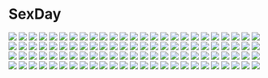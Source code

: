 # SexDay
![](https://konachan.com/image/708cb877670d139eb57dfbfca498e128/Konachan.com%20-%2010036%20bunnygirl%20christmas%20hat%20santa_costume%20santa_hat%20suzumiya_haruhi%20suzumiya_haruhi_no_yuutsu%20winter.jpg)
![](https://konachan.com/image/a8ad65fdc1755531e99fc94cb7468169/Konachan.com%20-%2046045%20breasts%20cleavage%20goshiki_suzu%20headphones%20long_hair%20monochrome.jpg)
![](https://konachan.com/image/57fe1b412a669737f0b301d1ec5999fb/Konachan.com%20-%2086426%20animal_ears%20apple%20brown_hair%20flowers%20food%20fruit%20horo%20long_hair%20ookami_to_koushinryou%20red_eyes%20snow%20wolfgirl.jpg)
![](https://konachan.com/jpeg/7bcbe84437ef62de1ce9b67ebd31f746/Konachan.com%20-%20288351%20ayase_eri%20blonde_hair%20blue_eyes%20bow%20breasts%20choker%20hat%20headdress%20kaisou_%280731waka%29%20love_live%21_school_idol_project%20ponytail.jpg)
![](https://konachan.com/image/cda3849058326d73deaed07557c02a39/Konachan.com%20-%20124460%20blue_eyes%20blue_hair%20flowers%20hatsune_miku%20paparins%20vocaloid.jpg)
![](https://konachan.com/image/b7dbc1e81ee43e584f59ee1438527380/Konachan.com%20-%20278597%20bed%20bra%20breasts%20brown_eyes%20brown_hair%20jpeg_artifacts%20navel%20open_shirt%20original%20panties%20piripun%20school_uniform%20short_hair%20skirt%20underwear%20undressing.jpg)
![](https://konachan.com/jpeg/1c7b213d9dfd6ca4c12b53cb295fc2d7/Konachan.com%20-%20236611%20anthropomorphism%20bed%20blush%20brown_hair%20gloves%20hat%20long_hair%20purple_eyes%20rabochicken%20skirt%20thighhighs%20twintails%20valentine%20zhanjian_shaonu.jpg)
![](https://konachan.com/image/4360c5218932d5d0a2c71a09b6f6de1d/Konachan.com%20-%20219023%20kagamine_rin%20lalune%20vocaloid.jpg)
![](https://konachan.com/jpeg/dce5158fb2ffe30483ec07d340ffc7f6/Konachan.com%20-%20200399%20blush%20breasts%20brown_hair%20censored%20game_cg%20headband%20kino_shizuku%20material_mel%20navel%20nipples%20panties%20penis%20red_eyes%20sex%20short_hair%20underwear.jpg)
![](https://konachan.com/image/cd403ea450aab956632ac68d06f1d22d/Konachan.com%20-%20131812%20game_cg%20kawagishi_keitarou%20maji_de_watashi_ni_koi_shinasai%21%20minato_soft%20silhouette%20tagme_%28character%29.jpg)
![](https://konachan.com/jpeg/01eaed68d07a006870276ce266c5398a/Konachan.com%20-%20184539%20blush%20bra%20breasts%20clochette%20cum%20game_cg%20navel%20nipples%20open_shirt%20panties%20penis%20pussy%20red_eyes%20red_hair%20sex%20shintaro%20shirt_lift%20uncensored%20underwear.jpg)
![](https://konachan.com/jpeg/fc8af7fa5e5f622441c83cea82cf67ee/Konachan.com%20-%20139972%20blush%20brown_hair%20game_cg%20hikage_eiji%20long_hair%20panties%20panty_pull%20pubic_hair%20purple_eyes%20pussy%20skirt%20tagme%20thighhighs%20twintails%20uncensored%20underwear.jpg)
![](https://konachan.com/image/48ccbd5da247f4dfb75c02e37267a9cb/Konachan.com%20-%20219674%20original%20ruins%20scenic%20signed%20smile_%28qd4nsvik%29%20train.jpg)
![](https://konachan.com/image/199092f9c57bdb185d760f1b4c2b6ec2/Konachan.com%20-%20232406%20bandaid%20blonde_hair%20breasts%20cape%20eredhen%20granblue_fantasy%20headband%20hoodie%20long_hair%20navel%20purple_eyes%20thighhighs%20wristwear.jpg)
![](https://konachan.com/jpeg/6622dcfc087898e2f648f74367513154/Konachan.com%20-%20178496%20animal%20boots%20clouds%20freeze-ex%20green_eyes%20green_hair%20japanese_clothes%20kochiya_sanae%20long_hair%20miko%20skirt%20sky%20snake%20sunset%20touhou%20water.jpg)
![](https://konachan.com/image/bf98d4f3193fa550b662090007eaa4ee/Konachan.com%20-%20185444%20bell%20bisonbison%20black_hair%20blush%20breasts%20christmas%20cleavage%20collar%20date_a_live%20hat%20long_hair%20ribbons%20santa_hat%20signed%20stockings%20thighhighs%20twintails.jpg)
![](https://konachan.com/image/608da6fd256f4f2e514cd711a9811c07/Konachan.com%20-%20242007%20ass%20barefoot%20black_eyes%20black_hair%20blush%20long_hair%20original%20panties%20school_uniform%20signed%20skirt%20underwear%20usotsukiya.jpg)
![](https://konachan.com/image/ab40acac93a5c0ba0c6c9fa28f235e2a/Konachan.com%20-%2056465%20blue_hair%20blush%20food%20headband%20pocky%20ribbons%20skirt%20tagme%20thighhighs.jpg)
![](https://konachan.com/jpeg/f801a1258d87afae727020bd1ea1ddff/Konachan.com%20-%2083775%20bikini%20breast_hold%20breasts%20cleavage%20green_eyes%20green_hair%20kimizuka_aoi%20necklace%20swimsuit.jpg)
![](https://konachan.com/jpeg/d1216065e2b8e449dda90b786c53cc52/Konachan.com%20-%20282387%202girls%20ass%20black%20blush%20bondage%20bow%20bunny_ears%20bunnygirl%20cameltoe%20chain%20gloves%20green_eyes%20green_hair%20headband%20red_hair%20sy4may0%20tail%20thighhighs%20touhou.jpg)
![](https://konachan.com/jpeg/a10ed89ba1f7b75f4926a18c0755cb27/Konachan.com%20-%20147065%20and_dokari%20blush%20brown_hair%20computer%20original%20school_uniform%20tie.jpg)
![](https://konachan.com/image/10e752cfa3acb776c922c706b2759692/Konachan.com%20-%20157303%20bodysuit%20motorcycle%20original%20red_eyes%20skintight%20tyappygain%20white%20white_hair.jpg)
![](https://konachan.com/image/02276f2d78c9a8a71d60cfa6cf1b0b9a/Konachan.com%20-%20272127%20bikini%20blush%20breasts%20food%20fruit%20original%20pink_eyes%20pink_hair%20short_hair%20signed%20swimsuit%20water%20wink%20yaki_mayu.jpg)
![](https://konachan.com/jpeg/39303820d316ab4ec205f453d11271b0/Konachan.com%20-%20186277%20ass%20black_hair%20blue_eyes%20blush%20candy%20hentai_ouji_to_warawanai_neko%20kantoku%20lollipop%20nude%20scan%20short_hair%20tsutsukakushi_tsukiko.jpg)
![](https://konachan.com/image/cd130228093bca84da39b1f5ff802a02/Konachan.com%20-%20289616%20black_hair%20close%20fan%20food%20fruit%20green_eyes%20necklace%20original%20short_hair%20signed%20summer%20tajima_yukie%20watermelon.jpg)
![](https://konachan.com/image/2d11ead6f49c3b23b5246ebbe7db5ea8/Konachan.com%20-%20138094%20artoria_pendragon_%28all%29%20barefoot%20blonde_hair%20fate_%28series%29%20fate_stay_night%20green_eyes%20saber%20siraha.jpg)
![](https://konachan.com/image/59084a97a54247cda560cc81978a54df/Konachan.com%20-%2010168%20brown_eyes%20brown_hair%20itou_noiji%20kneehighs%20komorebi_ni_yureru_tamashii_no_koe%20long_hair%20ribbons%20sui.jpg)
![](https://konachan.com/jpeg/14902212b2caeb7bacc7ee167a85e9b4/Konachan.com%20-%20303709%20animal_ears%20anus%20breasts%20catgirl%20cum%20fang%20fellatio%20gloves%20handjob%20long_hair%20nipples%20panty_pull%20pussy%20pussy_juice%20red_hair%20tail%20uncensored%20wink.jpg)
![](https://konachan.com/image/c6bbeaa7dfe488e0026887ba9c326298/Konachan.com%20-%20120644%20ot-nm%20seeu%20vocaloid.jpg)
![](https://konachan.com/jpeg/eb2fe5141dbc06f8ac09a9c4e2fe224d/Konachan.com%20-%20304229%20apron%20black_hair%20blush%20bow%20food%20loli%20lolita_fashion%20long_hair%20original%20ponytail%20wet.elephant%20white%20yellow_eyes.jpg)
![](https://konachan.com/image/c00e4f89fd8d97b73aa83f1e4ba92ed7/Konachan.com%20-%2083551%20aizen_sousuke%20all_male%20bleach%20male.jpg)
![](https://konachan.com/image/cd4a4fb913fe96bd9b9d6af011d2458e/Konachan.com%20-%20181842%20bandage%20black_hair%20horns%20nodakun%20original%20school_uniform%20tail.jpg)
![](https://konachan.com/image/88288ad3b06079638a2d59ffd297ec3f/Konachan.com%20-%20170052%20all_male%20aqua_eyes%20bicolored_eyes%20blazblue%20blonde_hair%20blood%20gloves%20gray_hair%20jin_kisaragi%20jpeg_artifacts%20male%20sherry%20short_hair%20sword%20uniform%20weapon.jpg)
![](https://konachan.com/image/93a23aa347eae79a3601952c11f4a56d/Konachan.com%20-%20179518%202girls%20blonde_hair%20blue_hair%20blush%20bow%20dress%20flandre_scarlet%20ginzuki_ringo%20hat%20kneehighs%20remilia_scarlet%20short_hair%20thighhighs%20touhou%20vampire%20wings.jpg)
![](https://konachan.com/image/71590edc8a81fc89247deaac551c0018/Konachan.com%20-%2084008%20jibril_aries%20jibril_seitenshi%20jinno_hikari%20loveriel%20makai_tenshi_jibril%20manabe_rika%20otonashi_meimi%20swimsuit.jpg)
![](https://konachan.com/image/d81177755778293f6dc177a8bfb2e48b/Konachan.com%20-%20155601%20barefoot%20blush%20cape%20green_eyes%20green_hair%20kuro_suto_sukii%20short_hair%20touhou%20wriggle_nightbug.jpg)
![](https://konachan.com/image/92589ea00a93a9285416eaabc5707269/Konachan.com%20-%2052644%20fan%20hirasawa_yui%20k-on%21%20pajamas%20white.jpg)
![](https://konachan.com/jpeg/94a4a514bfee7de2c8d2a86412e00906/Konachan.com%20-%20278780%20azur_lane%20blush%20bow%20breasts%20dress%20elbow_gloves%20gloves%20long_hair%20nipples%20no_bra%20panty_pull%20purple_eyes%20purple_hair%20summer_dress%20thighhighs.jpg)
![](https://konachan.com/image/9fe40df6e7954c12bdc038e82ea89397/Konachan.com%20-%20279915%20qingmingtongzi%20red_eyes%20techgirl%20zhanjian_shaonu.jpg)
![](https://konachan.com/image/43845370635e2dff4cbabfcd8a6a05fe/Konachan.com%20-%2030897%20circus.jpg)
![](https://konachan.com/jpeg/8e10231bca9ac8edc2cb7efc250f177b/Konachan.com%20-%20174817%20arao%20black_hair%20blue_eyes%20blue_hair%20brown_eyes%20brown_hair%20gray_eyes%20group%20headband%20long_hair%20short_hair%20skirt%20thighhighs%20twintails%20weapon%20white_hair.jpg)
![](https://konachan.com/jpeg/ba1d4d05aab3675d877e67b2ddf2ecfe/Konachan.com%20-%20173314%202girls%20ass%20black_hair%20blonde_hair%20blush%20breasts%20green_eyes%20kk-sk-ray%20nipples%20nude%20original%20red_eyes%20short_hair%20white.jpg)
![](https://konachan.com/image/93e703568718c5f5d8afa5b5a5804deb/Konachan.com%20-%2073407%20landscape%20oban_star_racers%20scenic%20sky%20space%20stars.jpg)
![](https://konachan.com/jpeg/628c049f0a995e11ef142ca3ebc486c4/Konachan.com%20-%20259383%20ameto_yuki%20blush%20breasts%20game_cg%20giga%20hanatsuka_aika%20long_hair%20phone%20purple_eyes%20soi_kano_%7Egyutto_dakishimete%7E%20twintails.jpg)
![](https://konachan.com/image/39625271fab62c512cd9e670f2968f5d/Konachan.com%20-%20247846%20anson%20aqua_eyes%20aqua_hair%20ball%20bikini%20breasts%20clouds%20hat%20original%20short_hair%20sky%20swimsuit%20water.jpg)
![](https://konachan.com/image/6f018207b86d2d405a13ae88fc93036f/Konachan.com%20-%2051285%20hyung-tae_kim%20magna_carta.jpg)
![](https://konachan.com/image/6a7be78ad28f9d779b07577e3f329aba/Konachan.com%20-%20264825%20bodysuit%20breasts%20fate_grand_order%20fate_%28series%29%20long_hair%20orange_eyes%20purple_hair%20scathach_%28fate_grand_order%29%20skintight%20spear%20weapon%20zucchini.jpg)
![](https://konachan.com/image/2fa7ba62e2673dd7af0650bb32586a9c/Konachan.com%20-%20194520%20anal%20anthropomorphism%20blonde_hair%20breasts%20demon%20dildo%20elbow_gloves%20gloves%20hat%20long_hair%20nipples%20pussy_juice%20red_eyes%20satou_kuuki%20sex%20tattoo%20twintails.jpg)
![](https://konachan.com/jpeg/f7f9f445720511d916e5d34513a745b4/Konachan.com%20-%2040133%20air%20ipod%20kamio_misuzu%20key%20kunisaki_yukito.jpg)
![](https://konachan.com/image/64787b37e5423b1399fdd7ed28dff1fc/Konachan.com%20-%2094721%20animal_ears%20bow%20dragon%20flowers%20green_eyes%20hoo%20original%20pixiv_fantasia%20tail%20white_hair.jpg)
![](https://konachan.com/jpeg/8f4efcc3d2534503b31d3c5e7332d857/Konachan.com%20-%20236912%20aqua_eyes%20bikini%20black_hair%20breasts%20cleavage%20clouds%20headband%20idolmaster%20long_hair%20microphone%20navel%20ribbons%20sky%20swimsuit%20tagme_%28artist%29%20water.jpg)
![](https://konachan.com/image/38203d23e08ec116024dc146f5a7413e/Konachan.com%20-%20213609%202girls%20bell%20boots%20catgirl%20couch%20doll%20dress%20eyepatch%20flowers%20goth-loli%20kirakishou%20kneehighs%20long_hair%20orange_eyes%20rose%20tail%20thighhighs%20white_hair.jpg)
![](https://konachan.com/image/ec8c910f953891860a50c7fb2178fb50/Konachan.com%20-%20213141%20aliasing%20apple228%20blood%20bloodborne%20boots%20cape%20gloves%20gothic%20gun%20hat%20sword%20the_hunter%20weapon.jpg)
![](https://konachan.com/image/003398c406b4c86e1f0437e6c686e074/Konachan.com%20-%2078413%20black_rock_shooter%20chain%20guitar%20instrument%20kuroi_mato.jpg)
![](https://konachan.com/jpeg/f41673178d60bc75a7cbd07e6eb56176/Konachan.com%20-%20267287%20barefoot%20blush%20breasts%20censored%20cum%20hoshii_miki%20idolmaster%20long_hair%20navel%20necklace%20nipples%20no_bra%20panties%20panty_pull%20penis%20pussy%20sex%20underwear.jpg)
![](https://konachan.com/image/385f40d72d658b146e75a79425542da0/Konachan.com%20-%2037944%20amaduyu_tatsuki%20aquaplus%20game_cg%20leaf%20to_heart%20to_heart_2.jpg)
![](https://konachan.com/image/01c50991211c3f7c1aa69d511369564d/Konachan.com%20-%206567%20hiiragi_kagami%20lucky_star.jpg)
![](https://konachan.com/image/19fc593a0266dc706949f74c93f01b58/Konachan.com%20-%2018911%20gainax%20kobayashi_yuji%20neon_genesis_evangelion%20orange%20soryu_asuka_langley.jpg)
![](https://konachan.com/jpeg/aeba7bd5a57a467c8659f8ae6b04eae8/Konachan.com%20-%20112249%20animal%20christ_wow%20dog%20game_cg%20hitomaru%20horns%20loli%20seirei_tenshou%20short_hair%20sunset%20tree.jpg)
![](https://konachan.com/jpeg/c990d87b16ecd2acc448cf727f731425/Konachan.com%20-%20292229%202girls%20apple228%20black_hair%20blonde_hair%20blue_eyes%20blush%20dress%20elbow_gloves%20gloves%20long_hair%20maid%20original%20purple_eyes%20short_hair%20shoujo_ai.jpg)
![](https://konachan.com/jpeg/7616309d3f6ecf69d65fb6bff5363b63/Konachan.com%20-%20304367%20blush%20bow%20breasts%20cleavage%20flowers%20gray_hair%20long_hair%20mitsuba_choco%20navel%20no_bra%20original%20panties%20purple_eyes%20skirt%20skirt_lift%20underwear.jpg)
![](https://konachan.com/jpeg/a791be897764b2240cdeedce5f7cf37c/Konachan.com%20-%20250885%20dress%20flowers%20lluluchwan%20ohana_%28lluluchwan%29%20original%20purple_hair%20signed.jpg)
![](https://konachan.com/image/c1ffa5fd5bbdbb1b3bf48a201b7e7bc5/Konachan.com%20-%2057228%20black_hair%20blue_eyes%20blue_hair%20brown_eyes%20clouds%20glasses%20group%20guitar%20hat%20herua%20instrument%20k-on%21%20long_hair%20mask%20red_eyes%20skirt%20sky%20tree%20wink.jpg)
![](https://konachan.com/image/a526853622c8bc9e10ed3f05c1873717/Konachan.com%20-%2070287%20headphone_%2B_musume%20headphones.jpg)
![](https://konachan.com/image/8365de0eb454e43c38616d6cb2422b0d/Konachan.com%20-%2077803%20all_male%20code_geass%20lelouch_lamperouge%20male%20mecha%20watermark.jpg)
![](https://konachan.com/jpeg/bb1915c7f661750d13c9307b12820ed9/Konachan.com%20-%20246711%20amane_suzuha%20braids%20breasts%20brown_hair%20clouds%20long_hair%20sky%20steins%3Bgate%20twintails%20vector%20yellow_eyes.jpg)
![](https://konachan.com/image/8dce4c18f4be4bebc40f19801bbfb53b/Konachan.com%20-%2082956%20blue_eyes%20blue_hair%20crying%20flowers%20hatsune_miku%20long_hair%20twintails%20vocaloid.jpg)
![](https://konachan.com/image/e0ffd87620392266220d056f77b5e8d2/Konachan.com%20-%20200818%20amema%20aozaki_aoko%20barefoot%20bikini%20black_hair%20clouds%20crossover%20green_eyes%20group%20headband%20long_hair%20sky%20swimsuit%20tohno_akiha%20tohsaka_rin%20twintails%20water.jpg)
![](https://konachan.com/image/b4311b7eafa62c0b7b09ca8afa8d8931/Konachan.com%20-%2011666%20tagme.jpg)
![](https://konachan.com/image/f5fa4f4a0e16a6ed9cc5742e0f7001c0/Konachan.com%20-%2028987%20aquaplus%20cat_smile%20kouno_harumi%20leaf%20mitsumi_misato%20scan%20school_uniform%20to_heart%20to_heart_2.jpg)
![](https://konachan.com/image/d20effa9f7403773444219a169c04988/Konachan.com%20-%207640%20lucky_star%20tamura_hiyori%20vector.jpg)
![](https://konachan.com/image/57dccb06752eabca12664206a898a452/Konachan.com%20-%2037432%20breasts%20fingering%20nipples%20pussy%20pussy_juice%20spread_pussy%20thighhighs%20uncensored.jpg)
![](https://konachan.com/jpeg/a263c9e0835aa684d45fef292ce0119f/Konachan.com%20-%209472%20tagme.jpg)
![](https://konachan.com/jpeg/a4f48433184b01915f170431ee40fb21/Konachan.com%20-%20271037%20ass%20black_hair%20bloomers%20blush%20bondage%20gym_uniform%20headband%20ichinose_yukino%20original%20red_eyes%20rope%20short_hair%20socks%20watermark.jpg)
![](https://konachan.com/jpeg/afd145a05a099d2e1826018b9e13e4ce/Konachan.com%20-%20219893%20clochette%20game_cg%20koko_kara_natsu_no_innocence%21%20kumari_kotobuki%20sesena_yau.jpg)
![](https://konachan.com/image/410ea7c7096dd9efb046747612d9669d/Konachan.com%20-%20289573%20animal%20animal_ears%20arknights%20kamu_kame%20long_hair%20penguin%20tail%20texas_%28arknights%29%20the_emperor_%28arknights%29.jpg)
![](https://konachan.com/image/978b96c71283810326200adaa82a964d/Konachan.com%20-%2091573%20blush%20headband%20komeiji_satori%20pink_hair%20purple_eyes%20short_hair%20side_b%20touhou%20watermark%20zoom_layer.jpg)
![](https://konachan.com/image/21450396e310ef67c0151510dfcf4893/Konachan.com%20-%2092122%20barefoot%20bed%20brown_hair%20long_hair%20no_bra%20nopan%20sleeping%20tagme_%28artist%29%20tagme_%28character%29.jpg)
![](https://konachan.com/image/3f9f2aabb5749e3b0a1cb3fe79e5eea3/Konachan.com%20-%20298841%20dk_senie%20horns%20nopan%20original%20pantyhose%20tattoo.jpg)
![](https://konachan.com/image/c3e385b78f8730a0ec877bf89e4c9967/Konachan.com%20-%204936%20kimikiss%20sakino_asuka%20sleeping%20takayama_kisai.jpg)
![](https://konachan.com/jpeg/ff8716edbb62667062e5387493fe7fd3/Konachan.com%20-%20293795%202girls%20azur_lane%20blue_eyes%20brown_hair%20censored%20foxgirl%20kiss%20long_hair%20multiple_tails%20no_bra%20p.i.t.d%20red_eyes%20short_hair%20tail%20white_hair%20yuri.jpg)
![](https://konachan.com/jpeg/8fac5ada77ba0c35120a0333d78e978e/Konachan.com%20-%20168496%20blush%20bow%20breast_grab%20breasts%20cum%20glasses%20japanese_clothes%20nipples%20nishieda%20no_bra%20nopan%20original%20purple_eyes%20purple_hair%20scan.jpg)
![](https://konachan.com/image/3b1615c70268d28518aae4963d9e564d/Konachan.com%20-%2095020%20brown_hair%20clouds%20coffee-kizoku%20cure_girl%20hoshimiya_miyu%20purple_eyes%20school_uniform%20short_hair%20sky.jpg)
![](https://konachan.com/image/f255870a8fc41d5daab5e067fdcd374c/Konachan.com%20-%20103366%20animal%20bird%20landscape%20ming_fan%20scenic%20water%20waterfall.jpg)
![](https://konachan.com/image/77cb02fa32520ae3580c513d9ff907cf/Konachan.com%20-%20231411%20aliasing%20barefoot%20black_hair%20fate_grand_order%20fate_%28series%29%20ishtar_%28fate_grand_order%29%20jh%20long_hair%20navel%20yellow_eyes.jpg)
![](https://konachan.com/jpeg/5af3886be44aef41424faf3980bb1777/Konachan.com%20-%20231801%20anus%20ass%20breasts%20brown_hair%20censored%20choker%20cum%20elbow_gloves%20game_cg%20gloves%20green_eyes%20long_hair%20navel%20nipples%20pussy%20silkys_plus%20spread_legs%20twintails.jpg)
![](https://konachan.com/image/07a6bad74f4d9223b712a3dd41c2cb5b/Konachan.com%20-%20155054%20anal%20animal_ears%20ass%20cum%20gray_hair%20hayashi_kasutamu%20izayoi_sakuya%20nude%20penis%20pussy%20red_eyes%20sex%20tears%20touhou%20uncensored%20white.jpg)
![](https://konachan.com/jpeg/89fdf70e9549130629a9283faab303ab/Konachan.com%20-%20149152%20bed%20chuning_lover%20close%20game_cg%20koso%20kurosu_kanade%20sugar_house.jpg)
![](https://konachan.com/image/8e042d19890d2c7470d3ef5cdac3a873/Konachan.com%20-%2018765%20blush%20kotonomiya_yuki%20maid%20red_eyes%20suigetsu.jpg)
![](https://konachan.com/image/c4da38d99800577f0dbda8235b0f96c9/Konachan.com%20-%20193828%20anthropomorphism%20bai_yemeng%20flaky%20flippy%20happy_tree_friends%20male.jpg)
![](https://konachan.com/jpeg/b09de59134db58304fd4ad66ede4b716/Konachan.com%20-%20298246%20all_male%20car%20glasses%20gloves%20hat%20jettoburikku%20male%20original%20signed.jpg)
![](https://konachan.com/image/eb3b6226753bd71c05d021a5f4dcf92b/Konachan.com%20-%2042974%20crossover%20erica_hartmann%20lockon_stratos%20lynette_bishop%20sakamoto_mio%20sanya_v_litvyak%20setsuna_f_seiei%20sky_girls%20strike_witches%20tieria_erde.jpg)
![](https://konachan.com/image/3b9e635b46f576817a04b7bc2cfa913a/Konachan.com%20-%2046680%20ishihara_masumi%20jpeg_artifacts%20monk%20ragnarok_online.jpg)
![](https://konachan.com/jpeg/8754ff4af13f04e1b0e8a3249c838c71/Konachan.com%20-%20101868%20autumn%20dress%20garden_%28galge%29%20h2so4%20himemiya_ruri%20leaves%20pink_hair.jpg)
![](https://konachan.com/jpeg/075fd92cbd0ed177e51097b811a1481f/Konachan.com%20-%20108752%20hatsune_miku%20vocaloid.jpg)
![](https://konachan.com/jpeg/af8d8fb04479e0be8e08046fe52a16c3/Konachan.com%20-%20158036%20aqua_eyes%20breasts%20brown_hair%20game_cg%20hapymaher%20koku%20nipples%20no_bra%20purple_software%20pussy_juice%20sex%20thighhighs%20toriumi_arisu%20wink.jpg)
![](https://konachan.com/image/7592ee380abbea92938ece8c77cd288b/Konachan.com%20-%207480%20bunnygirl%20reisen_udongein_inaba%20touhou.jpg)
![](https://konachan.com/image/ac812ffd7fd632b0508b3cf52fc13038/Konachan.com%20-%20147663%20barefoot%20cameltoe%20flowers%20green_eyes%20konpaku_youmu%20myon%20panties%20sword%20touhou%20underwear%20weapon%20zan_%28harukahime%29.jpg)
![](https://konachan.com/image/5a74d0d157e8d38726604e347b9f2f2c/Konachan.com%20-%20158529%20black_hair%20long_hair%20nmaaaaa%20original%20swimsuit%20tagme%20water%20wet.jpg)
![](https://konachan.com/jpeg/8c73bbb4307315079171f2eca89775a8/Konachan.com%20-%20238952%20akiyama_mio%20bed%20black_hair%20iwamoto_maguro%20k-on%21%20long_hair%20school_uniform%20skirt%20thighhighs.jpg)
